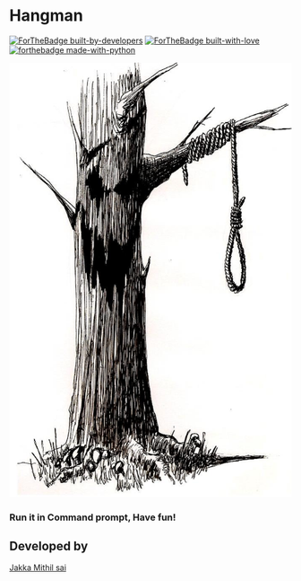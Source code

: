 # Hangman
[![ForTheBadge built-by-developers](http://ForTheBadge.com/images/badges/built-by-developers.svg)](https://GitHub.com/Naereen/)
[![ForTheBadge built-with-love](http://ForTheBadge.com/images/badges/built-with-love.svg)](https://GitHub.com/Naereen/)
[![forthebadge made-with-python](http://ForTheBadge.com/images/badges/made-with-python.svg)](https://www.python.org/)

![pic from Mithil](https://github.com/Mithilsai/Hangman/blob/master/hangman.jpg?raw=true)

### Run it in Command prompt, Have fun!

## Developed by 
[Jakka Mithil sai](https://www.linkedin.com/in/mithil-sai-jakka-7b5a9116a/)

